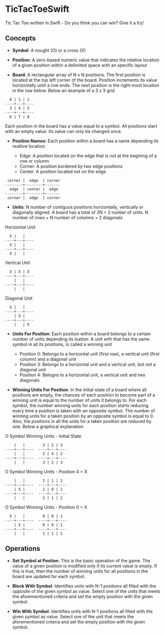# TicTacToeSwift
Tic Tac Toe written in Swift - Do you think you can win? Give it a try!

## Concepts

* __Symbol__: A nought (O) or a cross (X)

* __Position__: A zero-based numeric value that indicates the relative location of a given position within a delimited space with an specific layout 

* __Board__: A rectangular array of N x N positions. The first position is located at the top left corner of the board. Position increments its value horizontally until a row ends. The next position is the right-most location in the row below. Below an example of a 3 x 3 grid

```
  0 | 1 | 2
----+---+----
  3 | 4 | 5 
----+---+----
  6 | 7 | 8
```

Each position in the board has a value equal to a symbol. All positions start with an empty value. Its value can only be changed once.

* __Position Names__: Each position within a board has a name depending its realtive location.

  + Edge: A position located on the edge that is not at the begining of a row or column
  + Corner: A position bordered by two edge positions
  + Center: A position located not on the edge

```
 corner |  edge  | corner
--------+--------+-------
  edge  | center |  edge
--------+--------+-------
 corner |  edge  | corner
```

* __Units__: N number of contiguos positions horizontally, vertically or diagonally aligned. A board has a total of 2N + 2 nunber of units. N number of rows + N number of columns + 2 diagonals 

Horizontal Unit
```
  X |   |       
----+---+----
  X |   |       
----+---+----
  X |   |       
```

Vertical Unit
```
  X | X | X     
----+---+----
    |   |       
----+---+----
    |   |       
```

Diagonal Unit
```
  X |   |       
----+---+----
    | X |       
----+---+----
    |   | X     
```

* __Units For Position__: Each position within a board belongs to a certain number of units depending its loation. A unit with that has the same symbol in all its positions, is called a winning unit 
  + Position 0: Belongs to a horizontal unit (first row), a vertical unit (first column) and a diagonal unit
  + Position 3: Belongs to a horizontal unit and a vertical unit, but not a diagonal unit
  + Position 4: Belogns to a horizontal unit, a vertical unit and two diagonals

* __Winning Units For Position__: In the initial state of a board where all positions are empty, the chances of each position to become part of a winning unit is equal to the number of units it belongs to. For each symbol, the number winning units for each position starts reducing every time a position is taken with an opposite symbol. The number of winning units for a taken position by an opposite symbol is equal to 0. Also, the positions in all the units for a taken position are reduced by one. Below a graphical explanation

O Symbol Winning Units - Initial State
```
    |   |        3 | 2 | 3     
----+---+----  ----+---+----   
    |   |        2 | 4 | 2     
----+---+----  ----+---+----   
    |   |        3 | 2 | 3     
```

O Symbol Winning Units - Position 4 = X
```
    |   |        2 | 1 | 2     
----+---+----  ----+---+----   
    | X |        1 | 0 | 1     
----+---+----  ----+---+----   
    |   |        2 | 1 | 2     
```

O Symbol Winning Units - Position 0 = X
```
  X |   |        0 | 0 | 1     
----+---+----  ----+---+----   
    | X |        0 | 0 | 1     
----+---+----  ----+---+----   
    |   |        1 | 1 | 2     
```

## Operations

* __Set Symbol at Postion__: This is the basic operation of the game. The value of a given position is modified only if its current value is empty. If this is true, then the number of winning units for all positions in the board are updated for each symbol.

* __Block With Symbol__: Identifies units with N-1 positions all filled with the opposite of the given symbol as value. Select one of the units that meets the aforementioned criteria and set the empty position with the given symbol.

* __Win With Symbol__: Identifies units with N-1 positions all filled with the given symbol as value. Select one of the unit that meets the aforementioned criteria and set the empty position with the given symbol.
